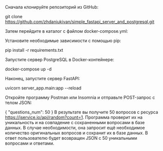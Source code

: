 Сначала клонируйте репозиторий из GitHub:

git clone https://github.com/zhdaniukivan/simple_fastapi_server_and_postgresql.git

Затем перейдите в каталог с файлом docker-compose.yml:

Установите необходимые зависимости с помощью pip:

pip install -r requirements.txt

Запустите сервер PostgreSQL в Docker-контейнере:

docker-compose up -d

Наконец, запустите сервер FastAPI:

uvicorn server_app.main:app --reload

Откройте программу Postman или Insomnia и отправьте POST-запрос с телом JSON:

{
    "questions_num": 50
}
В результате вы получите 50 вопросов с ресурса https://jservice.io/api/random?count=1. Программа проверит 
их на уникальность и на совпадение с сохраненными вопросами в базе данных. В случае необходимости, она запросит
ещё необходимое количество оригинальных вопросов и сохранит их в базе данных. В ответ пользователю будет возвращен 
JSON с 50 уникальными вопросами и ответами.
